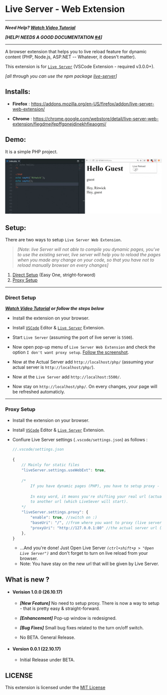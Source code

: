 # Live Server - Web Extension

<hr>

***Need Help? [Watch Video Tutorial](https://www.youtube.com/watch?v=54wcX1G2GH8)***


***[HELP! NEEDS A GOOD DOCUMENTATION [#4](https://github.com/ritwickdey/live-server-web-extension/issues/4)]***

<hr>

A browser extension that helps you to live reload feature for dynamic content (PHP, Node.js, ASP.NET -- Whatever, it doesn't matter). 

This extension is for [`Live Server`](https://marketplace.visualstudio.com/items?itemName=ritwickdey.LiveServer) (VSCode Extension - required v3.0.0+).

*[all through you can use the npm package [live-server](https://www.npmjs.com/package/live-server)]*

## Installs: 
* **Firefox** : https://addons.mozilla.org/en-US/firefox/addon/live-server-web-extension/

* **Chrome** : https://chrome.google.com/webstore/detail/live-server-web-extension/fiegdmejfepffgpnejdinekhfieaogmj/

## Demo: 
It is a simple PHP project.

![](./img/screenshots/live-server-web-extension.gif)

## Setup: 
There are two ways to setup `Live Server Web Extension`. 

>_[Note: live Server will not able to compile you dynamic pages, you've to use the existing server, live server will help you to reload the pages when you made any change on your code, so that you have not to reload manually browser on every changes]_

1.  [Direct Setup](#direct-setup) (Easy One, stright-forword) 
2.  [Proxy Setup](#proxy-setup)
  ----------
  
### Direct Setup

***[Watch Video Tutorial](https://www.youtube.com/watch?v=54wcX1G2GH8) or follow the steps below***

* Install the extension on your browser.

* Install [`VSCode`](https://code.visualstudio.com/download) Editor & [`Live Server`](https://marketplace.visualstudio.com/items?itemName=ritwickdey.LiveServer) Extension.

* Start `Live Server` (assuming the port of live server is `5500`).

* Now open pop-up menu of `Live Server Web Extension` and check the option `I don't want proxy setup`. [Follow the screenshot](./img/screenshots/live-server-web-extension-easy-setup.png).

* Now at the Actual Server add `http://localhost/php/` (assuming your actual server is `http://localhost/php/`).
* Now at the `Live Server` add `http://localhost:5500/`.

* Now stay on `http://localhost/php/`. On every changes, your page will be refreshed automaticly.


----------

### Proxy Setup

* Install the extension on your browser.
* Install [`VSCode`](https://code.visualstudio.com/download) Editor & [`Live Server`](https://marketplace.visualstudio.com/items?itemName=ritwickdey.LiveServer) Extension. 
* Confiure Live Server settings (`.vscode/settings.json`) as follows :
 
    ```js
    //.vscode/settings.json

    {
        // Mainly for static files
        "liveServer.settings.useWebExt": true,

        /*
            If you have dynamic pages (PHP), you have to setup proxy - it's pretty easy. 

            In easy word, it means you're shifting your real url (actual PHP url) 
            to another url (which LiveSever will start).
        */
        "liveServer.settings.proxy": {
            "enable": true, //switch on :)
            "baseUri": "/", //from where you want to proxy (live server).  
            "proxyUri": "http://127.0.0.1:80" //the actual server url (NOT live server).
        },
    }

    ```
    * ...And you're done! Just Open Live Server _`(ctrl+shift+p > "Open Live Server")`_ and don't forget to turn on live reload from your browser.
    * Note: You have stay on the new url that will be given by Live Server.


## What is new ?

* #### Verision 1.0.0 (26.10.17)
    * ***[New Feature]*** No need to setup proxy. There is now a way to setup - that is pretty easy & straight-forward.

    * ***[Enhancement]*** Pop-up window is redesigned.

    * ***[Bug Fixes]*** Small bug fixes related to the turn on/off switch.

    * No BETA. General Release.
* #### Version 0.0.1 (22.10.17)
    *  Initial Release under BETA.


## LICENSE
This extension is licensed under the [MIT License](./LICENSE)
